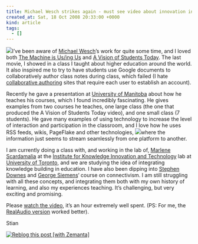 ```yaml
---
title: Michael Wesch strikes again - must see video about innovation in higher ed
created_at: Sat, 18 Oct 2008 20:33:00 +0000
kind: article
tags:
  - []
---
```


![](http://andymee.files.wordpress.com/2008/08/michael_wesch.jpg)I’ve
been aware of [Michael
Wesch](http://www.ksu.edu/sasw/anthro/wesch.htm)’s work for quite some
time, and I loved both [The Machine is Us/ing
Us](http://www.youtube.com/watch?v=NLlGopyXT_g) and [A Vision of
Students Today](http://www.youtube.com/watch?v=dGCJ46vyR9o). The last
movie, I showed in a class I taught about higher education around the
world. It also inspired me to try to have students use Google documents
to collaboratively author class notes during class, which failed (I hate
[collaborative
authoring](http://en.wikipedia.org/wiki/Collaborative_writing "Collaborative writing")
sites that require each user to establish an account).

Recently he gave a presentation at [University of
Manitoba](http://www.umanitoba.ca/ "University of Manitoba") about how
he teaches his courses, which I found incredibly fascinating. He gives
examples from two courses he teaches, one large class (the one that
produced the A Vision of Students Today video), and one small class (7
students). He gave many examples of using technology to increase the
level of interaction and participation in the classroom, and I love how
he uses RSS feeds, wikis, PageFlake and other technologies,
![](https://www.cci.utk.edu/files/u24/Wesch.jpg)where the information
just seems to stream seamlessly from one platform to another.

I am currently doing a class with, and working in the lab of, [Marlene
Scardamalia](http://en.wikipedia.org/wiki/Marlene_Scardamalia "Marlene Scardamalia")
at the [Institute for Knowledge Innovation and
Technology](http://www.ikit.org) lab at [University of
Toronto](http://maps.google.com/maps?ll=43.6617,-79.3951&spn=1.0,1.0&q=43.6617,-79.3951%20%28University%20of%20Toronto%29&t=h "University of Toronto"),
and we are studying the idea of integrating knowledge building in
education. I have also been dipping into [Stephen
Downes](http://en.wikipedia.org/wiki/Stephen_Downes "Stephen Downes")
and [George
Siemens](http://en.wikipedia.org/wiki/George_Siemens "George Siemens")‘
course on connectivism. I am still struggling with all these concepts,
and integrating them both with my own history of learning, and also my
experiences teaching. It’s challenging, but very exciting and promising.

Please [watch the
video](http://umanitoba.ca/ist/production/streaming/podcast_wesch.html),
it’s an hour extremely well spent. (PS: For me, the [RealAudio
version](http://media.cc.umanitoba.ca:8080/ramgen/departments/ist/wesch_portal.rm)
worked better).

Stian

[![Reblog this post [with
Zemanta]](http://img.zemanta.com/reblog_e.png?x-id=7dc93fb9-8dc6-4e68-a03c-a06c8884de77)](http://reblog.zemanta.com/zemified/7dc93fb9-8dc6-4e68-a03c-a06c8884de77/ "Zemified by Zemanta")

